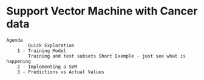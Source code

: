 # Support Vector Machine with Cancer data
    
    Agenda
            Quick Exploration
        1 - Training Model
            Training and test subsets Short Exemple - just see what is happening 
        2 - Implementing a SVM
        3 - Predictions vs Actual Values
